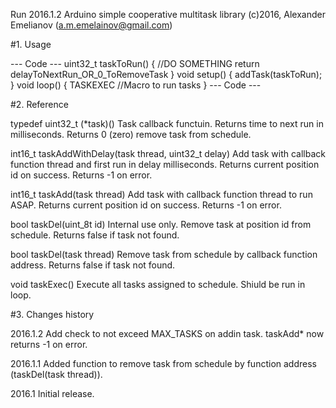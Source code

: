 Run 2016.1.2
Arduino simple cooperative multitask library
(c)2016, Alexander Emelianov (a.m.emelainov@gmail.com)

#1. Usage

--- Code ---
uint32_t taskToRun() {
  //DO SOMETHING
 return delayToNextRun_OR_0_ToRemoveTask
}
void setup() {
  addTask(taskToRun);
}
void loop() {
  TASKEXEC //Macro to run tasks
}
--- Code ---

#2. Reference

typedef uint32_t (*task)()
Task callback functuin.
Returns time to next run in milliseconds.
Returns 0 (zero) remove task from schedule.

int16_t taskAddWithDelay(task thread, uint32_t delay)
Add task with callback function thread and first run in delay milliseconds.
Returns current position id on success.
Returns -1 on error.

int16_t taskAdd(task thread)
Add task with callback function thread to run ASAP.
Returns current position id on success.
Returns -1 on error.

bool taskDel(uint_8t id)
Internal use only. Remove task at position id from schedule.
Returns false if task not found.

bool taskDel(task thread)
Remove task from schedule by callback function address.
Returns false if task not found.

void taskExec()
Execute all tasks assigned to schedule. Shiuld be run in loop.

#3. Changes history

2016.1.2
Add check to not exceed MAX_TASKS on addin task.
taskAdd* now returns -1 on error.

2016.1.1
Added function to remove task from schedule by function address (taskDel(task thread)).

2016.1
Initial release.